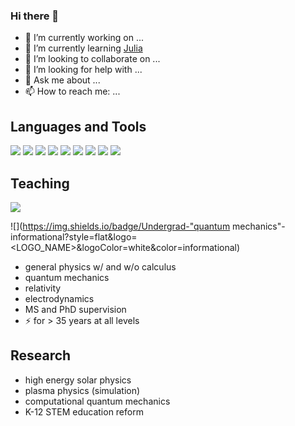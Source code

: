### Hi there 👋


- 🔭 I’m currently working on ...
- 🌱 I’m currently learning [Julia](https://julialang.org/)
- 👯 I’m looking to collaborate on ...
- 🤔 I’m looking for help with ...
- 💬 Ask me about ...
- 📫 How to reach me: ...

## Languages and Tools

![](https://img.shields.io/badge/Code-Fortran-informational?style=flat&logo=<LOGO_NAME>&logoColor=white&color=2bbc8a)
![](https://img.shields.io/badge/Code-Mathematica-informational?style=flat&logo=<LOGO_NAME>&logoColor=white&color=2bbc8a)
![](https://img.shields.io/badge/Code-Julia-informational?style=flat&logo=<LOGO_NAME>&logoColor=white&color=2bbc8a)
![](https://img.shields.io/badge/Code-Matlab-informational?style=flat&logo=<LOGO_NAME>&logoColor=white&color=2bbc8a)
![](https://img.shields.io/badge/OS-macOS-informational?style=flat&logo=<LOGO_NAME>&logoColor=white&color=2bbc8a)
![](https://img.shields.io/badge/OS-Linux-informational?style=flat&logo=<LOGO_NAME>&logoColor=white&color=2bbc8a)
![](https://img.shields.io/badge/Editor-Sublime-informational?style=flat&logo=<LOGO_NAME>&logoColor=white&color=2bbc8a)
![](https://img.shields.io/badge/Environment-Pluto-informational?style=flat&logo=<LOGO_NAME>&logoColor=white&color=2bbc8a)
![](https://img.shields.io/badge/Environment-Jupyter-informational?style=flat&logo=<LOGO_NAME>&logoColor=white&color=2bbc8a)

## Teaching

![](https://img.shields.io/badge/Undergrad-relativity-informational?style=flat&logo=<LOGO_NAME>&logoColor=white&color=informational)

![](https://img.shields.io/badge/Undergrad-"quantum mechanics"-informational?style=flat&logo=<LOGO_NAME>&logoColor=white&color=informational)

- general physics w/ and w/o calculus
- quantum mechanics
- relativity
- electrodynamics
- MS and PhD supervision
- ⚡ for > 35 years at all levels

## Research

- high energy solar physics
- plasma physics (simulation)
- computational quantum mechanics
- K-12 STEM education reform



